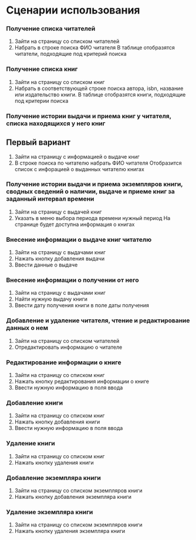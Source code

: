 # Сценарии использования
 
### Получение списка читателей
1. Зайти на страницу со списком читателей
2. Набрать в строке поиска ФИО читателя
В таблице отобразятся читатели, подходящие под критерий поиска

### Получение списка книг
1. Зайти на страницу со списком книг
2. Набрать в соответствующей строке поиска автора, isbn, название или издательство книги.
В таблице отобразятся книги, подходящие под критерии поиска

### Получение истории выдачи и приема книг у читателя, списка находящихся у него книг
## Первый вариант
1. Зайти на страницу с информацией о выдаче книг
2. В строке поиска по читателю набрать ФИО читателя
Отобразится список с инфорацией о выданных читателю книгах

### Получение истории выдачи и приема экземпляров книги, сводных сведений о наличии, выдаче и приеме книг за заданный интервал времени
1. Зайти на страницу с выдачей книг
2. Указать в меню выбора периода времени нужный период
На странице будет доступна информация о книгах

### Внесение информации о выдаче книг читателю
1. Зайти на страницу с выдачами книг
2. Нажать кнопку добавления выдачи
3. Ввести данные о выдаче

### Внесение информации о получении от него
1. Зайти на страницу с выдачами книг
2. Найти нужную выдачу книги
3. Ввести дату получения книги в поле даты получения

### Добавление и удаление читателя, чтение и редактирование данных о нем
1. Зайти на страницу со списком читателей
2. Отредактировать информацию о читателе

### Редактирование информации о книге
1. Зайти на страницу со списком книг
2. Нажать кнопку редактирования информации о книге
3. Ввести нужную информацию в поля ввода

### Добавление книги
1. Зайти на страницу со списком книг
2. Нажать кнопку добавления книги
3. Ввести нужную информацию в поля ввода

### Удаление книги
1. Зайти на страницу со списком книг
2. Нажать кнопку удаления книги

### Добавление экземпляра книги
1. Зайти на страницу со списком экземпляров книги
2. Нажать кнопку добавления экземпляра книги

### Удаление экземпляра книги
1. Зайти на страницу со списком экземпляров книги
2. Нажать кнопку удаления экземпляра книги
